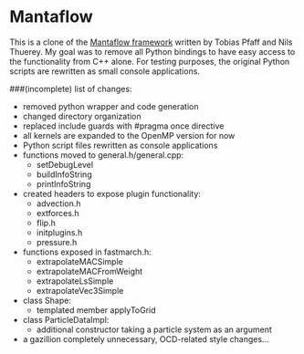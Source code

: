 # Mantaflow #

This is a clone of the [Mantaflow framework](http://mantaflow.com) written by Tobias Pfaff and Nils Thuerey.
My goal was to remove all Python bindings to have easy access to the functionality from C++ alone. For testing purposes, the original Python scripts are rewritten as small console applications.

###(incomplete) list of changes:
* removed python wrapper and code generation
* changed directory organization
* replaced include guards with #pragma once directive
* all kernels are expanded to the OpenMP version for now
* Python script files rewritten as console applications
* functions moved to general.h/general.cpp:
	- setDebugLevel
	- buildInfoString
	- printInfoString
* created headers to expose plugin functionality:
	- advection.h
	- extforces.h
	- flip.h
	- initplugins.h
	- pressure.h
* functions exposed in fastmarch.h:
	- extrapolateMACSimple
	- extrapolateMACFromWeight
	- extrapolateLsSimple
	- extrapolateVec3Simple
* class Shape:
	- templated member applyToGrid
* class ParticleDataImpl:
	- additional constructor taking a particle system as an argument
* a gazillion completely unnecessary, OCD-related style changes...
